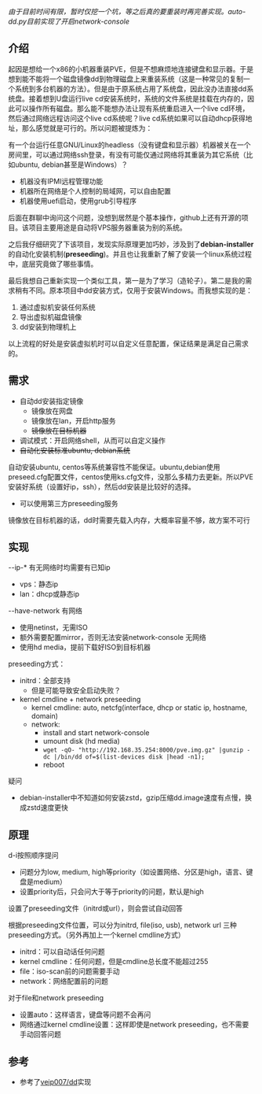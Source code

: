 
*由于目前时间有限，暂时仅挖一个坑，等之后真的要重装时再完善实现。auto-dd.py目前实现了开启network-console*

## 介绍

起因是想给一个x86的小机器重装PVE，但是不想麻烦地连接键盘和显示器。于是想到能不能将一个磁盘镜像dd到物理磁盘上来重装系统（这是一种常见的复制一个系统到多台机器的方法）。但是由于原系统占用了系统盘，因此没办法直接dd系统盘。接着想到U盘运行live cd安装系统时，系统的文件系统是挂载在内存的，因此可以操作所有磁盘。那么能不能想办法让现有系统重启进入一个live cd环境，然后通过网络远程访问这个live cd系统呢？live cd系统如果可以自动dhcp获得地址，那么感觉就是可行的。所以问题被提炼为：

有一个台运行任意GNU/Linux的headless（没有键盘和显示器）机器被关在一个房间里，可以通过网络ssh登录，有没有可能仅通过网络将其重装为其它系统（比如ubuntu, debian甚至是Windows）？
- 机器没有IPMI远程管理功能
- 机器所在网络是个人控制的局域网，可以自由配置
- 机器使用uefi启动，使用grub引导程序

后面在群聊中询问这个问题，没想到居然是个基本操作，github上还有开源的项目。该项目主要用途是自动将VPS服务器重装为别的系统。

之后我仔细研究了下该项目，发现实际原理更加巧妙，涉及到了**debian-installer**的自动化安装机制(**preseeding**)。并且也让我重新了解了安装一个linux系统过程中，底层究竟做了哪些事情。

最后我想自己重新实现一个类似工具，第一是为了学习（造轮子）。第二是我的需求稍有不同。原本项目中dd安装方式，仅用于安装Windows。而我想实现的是：
1. 通过虚拟机安装任何系统
2. 导出虚拟机磁盘镜像
3. dd安装到物理机上

以上流程的好处是安装虚拟机时可以自定义任意配置，保证结果是满足自己需求的。

## 需求

- 自动dd安装指定镜像
  - 镜像放在网盘
  - 镜像放在lan，开启http服务
  - ~~镜像放在目标机器~~
- 调试模式：开启网络shell，从而可以自定义操作
- ~~自动化安装标准ubuntu, debian系统~~

自动安装ubuntu, centos等系统兼容性不能保证。ubuntu,debian使用preseed.cfg配置文件，centos使用ks.cfg文件，没那么多精力去更新。所以PVE安装好系统（设置好ip，ssh），然后dd安装是比较好的选择。
- 可以使用第三方preseeding服务

镜像放在目标机器的话，dd时需要先载入内存，大概率容量不够，故方案不可行


## 实现

--ip-*
有无网络时均需要有已知ip
- vps：静态ip
- lan：dhcp或静态ip

--have-network
有网络
- 使用netinst，无需ISO
- 额外需要配置mirror，否则无法安装network-console
无网络
- 使用hd media，提前下载好ISO到目标机器

preseeding方式：
- initrd：全部支持
  - 但是可能导致安全启动失败？
- kernel cmdline + network preseeding
  - kernel cmdline: auto, netcfg(interface, dhcp or static ip, hostname, domain)
  - network:
    - install and start network-console
    - umount disk (hd media)
    - `wget -qO- "http://192.168.35.254:8000/pve.img.gz" |gunzip -dc |/bin/dd of=$(list-devices disk |head -n1);`
    - reboot

疑问
- debian-installer中不知道如何安装zstd，gzip压缩dd.image速度有点慢，换成zstd速度更快

## 原理

d-i按照顺序提问
- 问题分为low, medium, high等priority（如设置网络、分区是high，语言、键盘是medium）
- 设置priority后，只会问大于等于priority的问题，默认是high

设置了preseeding文件（initrd或url），则会尝试自动回答

根据preseeding文件位置，可以分为initrd, file(iso, usb), network url 三种preseeding方式。（另外再加上一个kernel cmdline方式）
- initrd：可以自动话任何问题
- kernel cmdline：任何问题，但是cmdline总长度不能超过255
- file：iso-scan前的问题需要手动
- network：网络配置前的问题

对于file和network preseeding
- 设置auto：这样语言，键盘等问题不会再问
- 网络通过kernel cmdline设置：这样即使是network preseeding，也不需要手动回答问题

## 参考

- 参考了[veip007/dd](https://github.com/veip007/dd/tree/master)实现